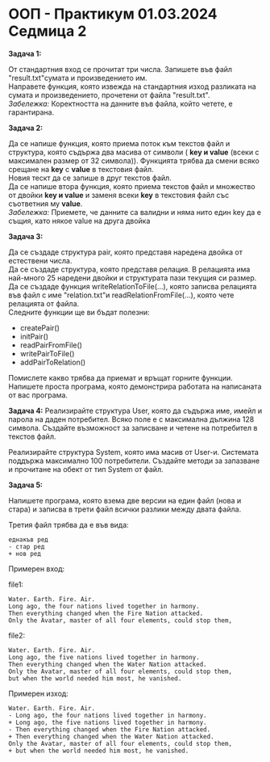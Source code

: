 # ООП - Практикум 01.03.2024 Седмица 2

**Задача 1:**

От стандартния вход се прочитат три числа. Запишете във файл "result.txt"сумата и произведението им. <br />
Направете функция, която извежда на стандартния изход разликата на сумата и произведението, прочетени от файла "result.txt". <br />
_Забележка:_ Коректността на данните във файла, който четете, е гарантирана. <br />

**Задача 2:**

Да се напише функция, която приема поток към текстов файл и структура, която съдържа два масива от символи ( **key и value** (всеки с максимален размер от 32 символа)). Функцията трябва да смени всяко срещане на **key** c **value** в текстовия файл. <br />
Новия тескт да се запише в друг текстов файл. <br />
Да се напише втора функция, която приема текстов файл и множество от двойки **key и value** и заменя всеки **key** в текстовия файл със съответния му **value**. <br />
_Забележка:_ Приемете, че данните са валидни и няма нито един key да е същия, като някое value на друга двойка

**Задача 3:**

Да се създаде структура pair, която представя наредена двойка от естествени числа. <br />
Да се създаде структура, която представя релация. В релацията има най-много 25 наредени двойки и структурата пази текущия си размер. <br />
Да се създаде функция writeRelationToFile(...), която записва релацията във файл с име "relation.txt"и readRelationFromFile(...), която чете релацията от файла. <br />
Следните функции ще ви бъдат полезни: <br />

- createPair()
- initPair()
- readPairFromFile()
- writePairToFile()
- addPairToRelation()

Помислете какво трябва да приемат и връщат горните функции.  
Напишете проста програма, която демонстрира работата на написаната от вас програма.

**Задача 4:**
Реализирайте структура User, която да съдържа име, имейл и парола на даден потребител. Всяко поле е с максимална дължина 128 символа. Създайте възможност за записване и четене на потребител в текстов файл. <br />

Реализирайте структура System, която има масив от User-и. Системата поддържа максимално 100 потребители. Създайте методи за запазване и прочитане на обект от тип System от файл. <br />

**Задача 5:**

Напишете програма, която взема две версии на един файл (нова и стара) и записва в трети файл всички разлики между двата файла. <br />

Третия файл трябва да е във вида:

```
еднакъв ред
- стар ред
+ нов ред
```

Примерен вход:

file1:

```
Water. Earth. Fire. Air.
Long ago, the four nations lived together in harmony.
Then everything changed when the Fire Nation attacked.
Only the Avatar, master of all four elements, could stop them,
```

file2:

```
Water. Earth. Fire. Air.
Long ago, the five nations lived together in harmony.
Then everything changed when the Water Nation attacked.
Only the Avatar, master of all four elements, could stop them,
but when the world needed him most, he vanished.
```

Примерен изход:

```
Water. Earth. Fire. Air.
- Long ago, the four nations lived together in harmony.
+ Long ago, the five nations lived together in harmony.
- Then everything changed when the Fire Nation attacked.
+ Then everything changed when the Water Nation attacked.
Only the Avatar, master of all four elements, could stop them,
+ but when the world needed him most, he vanished.
```
